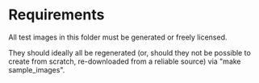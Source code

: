 # Requirements

All test images in this folder must be generated or freely licensed.

They should ideally all be regenerated (or, should they not be possible to create from scratch, re-downloaded from a reliable source) via "make sample_images".
